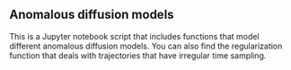 ## Anomalous diffusion models

This is a Jupyter notebook script that includes functions that model different anomalous diffusion models. You can also find the regularization function that deals with trajectories that have irregular time sampling. 
